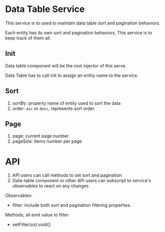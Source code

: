 
# Data Table Service

This service is to used to maintain data table sort and pagination behaviors.

Each entity has its own sort and pagination behaviors. This service is to keep track of them all.

## Init

Data table component will be the root injector of this serve.

Data Table has to call init to assign an entity name to the service.

## Sort

1. sortBy: property name of entity used to sort the data
1. order: `asc` or `desc`, represents sort order.

## Page

1. page: current page number
1. pageSize: items number per page

# API

1. API users can call methods to set sort and pagination
1. Data-table component or other API users can subscript to service's observables to react on any changes

Observables: 

* filter: include both sort and pagination filtering properties.

Methods, all emit value to filter: 

* setFilter(xx):void{}  
  



